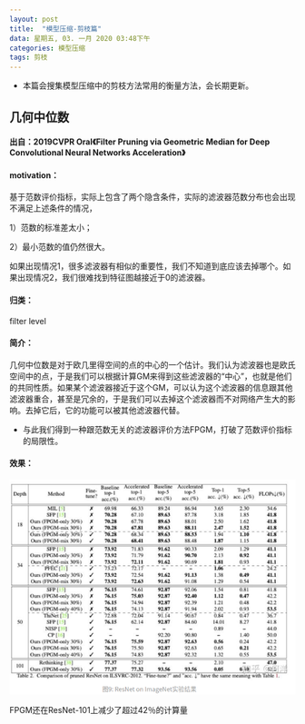 ```yaml
---
layout: post
title:  "模型压缩-剪枝篇"
data: 星期五, 03. 一月 2020 03:48下午 
categories: 模型压缩
tags: 剪枝
---
```

*  本篇会搜集模型压缩中的剪枝方法常用的衡量方法，会长期更新。

## 几何中位数
#### 出自：2019CVPR Oral《Filter Pruning via Geometric Median for Deep Convolutional Neural Networks Acceleration》

#### motivation： 
基于范数评价指标，实际上包含了两个隐含条件，实际的滤波器范数分布也会出现不满足上述条件的情况，

1）范数的标准差太小；

2）最小范数的值仍然很大。

如果出现情况1，很多滤波器有相似的重要性，我们不知道到底应该去掉哪个。如果出现情况2，我们很难找到特征图越接近于0的滤波器。
#### 归类：
filter level

#### 简介：
>
几何中位数是对于欧几里得空间的点的中心的一个估计。我们认为滤波器也是欧氏空间中的点，于是我们可以根据计算GM来得到这些滤波器的“中心”，也就是他们的共同性质。如果某个滤波器接近于这个GM，可以认为这个滤波器的信息跟其他滤波器重合，甚至是冗余的，于是我们可以去掉这个滤波器而不对网络产生大的影响。去掉它后，它的功能可以被其他滤波器代替。

* 与此我们得到一种跟范数无关的滤波器评价方法FPGM，打破了范数评价指标的局限性。
#### 效果：

![](https://github.com/LLLibra/LLLibra.github.io/raw/master/_posts/imgs/20200109-192656.png)

FPGM还在ResNet-101上减少了超过42％的计算量